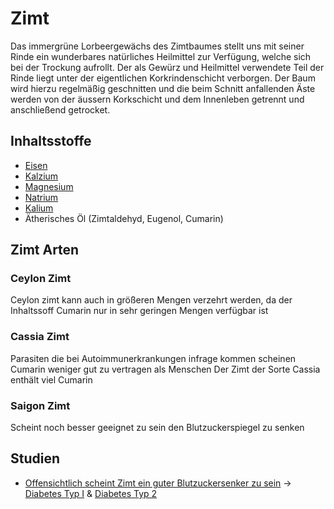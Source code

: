 # Zimt
Das immergrüne Lorbeergewächs des Zimtbaumes stellt uns mit seiner Rinde ein wunderbares natürliches Heilmittel zur Verfügung, welche sich bei der Trockung aufrollt.
Der als Gewürz und Heilmittel verwendete Teil der Rinde liegt unter der eigentlichen Korkrindenschicht verborgen.
Der Baum wird hierzu regelmäßig geschnitten und die beim Schnitt anfallenden Äste werden von der äussern Korkschicht und dem Innenleben getrennt und anschließend getrocket.

## Inhaltsstoffe
- [Eisen](../Datenbank%20Elemente%20Des%20Periodensystems/Eisen.md)
- [Kalzium](../Datenbank%20Elemente%20Des%20Periodensystems/Kalzium.md)
- [Magnesium](../Datenbank%20Elemente%20Des%20Periodensystems/Magnesium.md)
- [Natrium](../Datenbank%20Elemente%20Des%20Periodensystems/Natrium.md)
- [Kalium](../Datenbank%20Elemente%20Des%20Periodensystems/Kalium.md)
- Ätherisches Öl (Zimtaldehyd, Eugenol, Cumarin)

## Zimt Arten
### Ceylon Zimt
Ceylon zimt kann auch in größeren Mengen verzehrt werden, da der Inhaltssoff Cumarin nur in sehr geringen Mengen verfügbar ist
### Cassia Zimt
Parasiten die bei Autoimmunerkrankungen infrage kommen scheinen Cumarin weniger gut zu vertragen als Menschen
Der Zimt der Sorte Cassia enthält viel Cumarin
### Saigon Zimt
Scheint noch besser geeignet zu sein den Blutzuckerspiegel zu senken

## Studien
- [Offensichtlich scheint Zimt ein guter Blutzuckersenker zu sein](https://www.researchgate.net/publication/224949199_Cinnamon_in_glycaemic_control_Systematic_review_and_meta_analysis) -> [Diabetes Typ I](../../Menschlicher%20Körper/Leiden/Diabetes/Diabetes%20Typ%201/Diabetes%20Typ%20I.md) & [Diabetes Typ 2](../../Menschlicher%20Körper/Leiden/Diabetes/Diabetes%20Typ%202.md)
